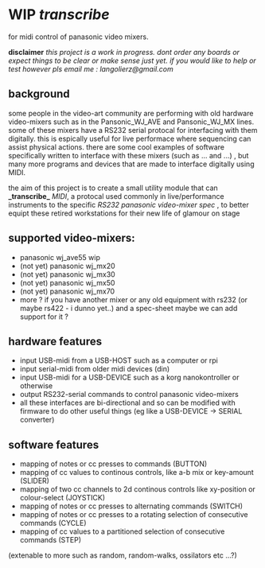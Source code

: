 # WIP _transcribe_

for midi control of panasonic video mixers.

__disclaimer__ _this project is a work in progress. dont order any boards or expect things to be clear or make sense just yet. if you would like to help or test however pls email me : langolierz@gmail.com_

## background

some people in the video-art community are performing with old hardware video-mixers such as in the Pansonic_WJ_AVE and Pansonic_WJ_MX lines. some of these mixers have a RS232 serial protocal for interfacing with them digitally. this is espically useful for live performace where sequencing can assist physical actions. there are some cool examples of software specifically written to interface with these mixers (such as ... and ...) , but many more programs and devices that are made to interface digitally using MIDI.

the aim of this project is to create a small utility module that can __\_transcribe\___ _MIDI_, a protocal used commonly in live/performance instruments to the specific _RS232 panasonic video-mixer spec_ , to better equipt these retired workstations for their new life of glamour on stage

## supported video-mixers:

- panasonic wj_ave55 wip
- (not yet) panasonic wj_mx20
- (not yet) panasonic wj_mx30
- (not yet) panasonic wj_mx50
- (not yet) panasonic wj_mx70
- more ? if you have another mixer or any old equipment with rs232 (or maybe rs422 - i dunno yet..) and a spec-sheet maybe we can add support for it ?

## hardware features

- input USB-midi from a USB-HOST such as a computer or rpi
- input serial-midi from older midi devices (din)
- input USB-midi for a USB-DEVICE such as a korg nanokontroller or otherwise
- output RS232-serial commands to control panasonic video-mixers
- all these interfaces are bi-directional and so can be modified with firmware to do other useful things (eg like a USB-DEVICE -> SERIAL converter)

## software features

- mapping of notes or cc presses to commands (BUTTON)
- mapping of cc values to continous controls, like a-b mix or key-amount (SLIDER)
- mapping of two cc channels to 2d continous controls like xy-position or colour-select (JOYSTICK)
- mapping of notes or cc presses to alternating commands (SWITCH)
- mapping of notes or cc presses to a rotating selection of consecutive commands (CYCLE)
- mapping of cc values to a partitioned selection of consecutive commands (STEP)

(extenable to more such as random, random-walks, ossilators etc ...?)